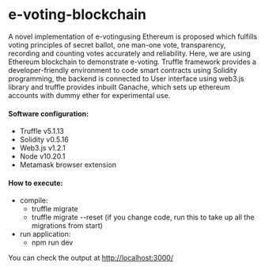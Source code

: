 # e-voting-blockchain

A  novel  implementation  of  e-votingusing  Ethereum is  proposed  which  fulfills  voting  principles  of secret ballot, one man-one vote, transparency, recording and counting votes accurately and reliability.
Here, we are using Ethereum blockchain to demonstrate e-voting. Truffle framework provides a developer-friendly environment to code smart contracts using Solidity programming, the backend is connected to User interface using web3.js library and truffle provides inbuilt Ganache, which sets up ethereum accounts with dummy ether for experimental use.

#### Software configuration:
* Truffle v5.1.13
* Solidity v0.5.16
* Web3.js v1.2.1
* Node v10.20.1
* Metamask browser extension

#### How to execute:
* compile:
  * truffle migrate
  * truffle migrate --reset (if you change code, run this to take up all the migrations from start)
* run application:
  * npm run dev
  
 You can check the output at <http://localhost:3000/>

